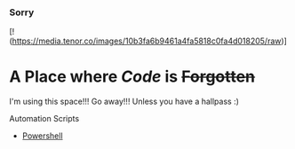 ### Sorry
[!(https://media.tenor.co/images/10b3fa6b9461a4fa5818c0fa4d018205/raw)]
# A **Place** where *Code* is ~~Forgotten~~

I'm using this space!!! Go away!!! Unless you have a hallpass :)

Automation Scripts
- [Powershell](/powershell)
